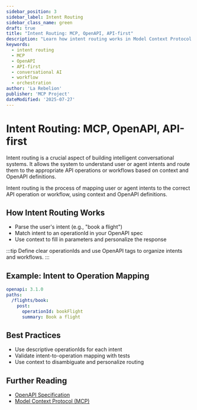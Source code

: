 ```yaml
---
sidebar_position: 3
sidebar_label: Intent Routing
sidebar_class_name: green
draft: true
title: "Intent Routing: MCP, OpenAPI, API-first"
description: "Learn how intent routing works in Model Context Protocol (MCP) and OpenAPI-powered systems for smart, context-aware workflows."
keywords:
  - intent routing
  - MCP
  - OpenAPI
  - API-first
  - conversational AI
  - workflow
  - orchestration
author: 'La Rebelion'
publisher: 'MCP Project'
dateModified: '2025-07-27'
---
```


# Intent Routing: MCP, OpenAPI, API-first

Intent routing is a crucial aspect of building intelligent conversational systems. It allows the system to understand user or agent intents and route them to the appropriate API operations or workflows based on context and OpenAPI definitions.

Intent routing is the process of mapping user or agent intents to the correct API operation or workflow, using context and OpenAPI definitions.

## How Intent Routing Works
- Parse the user's intent (e.g., "book a flight")
- Match intent to an operationId in your OpenAPI spec
- Use context to fill in parameters and personalize the response

:::tip
Define clear operationIds and use OpenAPI tags to organize intents and workflows.
:::

## Example: Intent to Operation Mapping
```yaml
openapi: 3.1.0
paths:
  /flights/book:
    post:
      operationId: bookFlight
      summary: Book a flight
```

## Best Practices
- Use descriptive operationIds for each intent
- Validate intent-to-operation mapping with tests
- Use context to disambiguate and personalize routing

## Further Reading
- [OpenAPI Specification](https://swagger.io/specification/)
- [Model Context Protocol (MCP)](https://github.com/la-rebelion)
